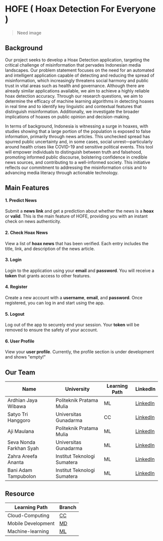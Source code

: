 # HOFE ( Hoax Detection For Everyone )

> Need image

## Background

Our project seeks to develop a Hoax Detection application, targeting the critical challenge of misinformation that pervades Indonesian media landscapes. Our problem statement focuses on the need for an automated and intelligent application capable of detecting and reducing the spread of misinformation, which increasingly threatens social harmony and public trust in vital areas such as health and governance. Although there are already similar applications available, we aim to achieve a highly reliable hoax detection accuracy. Through our research questions, we aim to determine the efficacy of machine learning algorithms in detecting hoaxes in real time and to identify key linguistic and contextual features that distinguish misinformation. Additionally, we investigate the broader implications of hoaxes on public opinion and decision-making.

In terms of background, Indonesia is witnessing a surge in hoaxes, with studies showing that a large portion of the population is exposed to false information, primarily through news articles. This unchecked spread has spurred public uncertainty and, in some cases, social unrest—particularly around health crises like COVID-19 and sensitive political events.
This tool will empower individuals to distinguish between truth and falsehood, promoting informed public discourse, bolstering confidence in credible news sources, and contributing to a well-informed society. This initiative reflects our commitment to addressing the misinformation crisis and to advancing media literacy through actionable technology.

## Main Features

#### 1. **Predict News**
Submit a **news link** and get a prediction about whether the news is a **hoax** or **valid**. This is the main feature of HOFE, providing you with an instant check on news authenticity.

#### 2. **Check Hoax News**
View a list of **hoax news** that has been verified. Each entry includes the title, link, and description of the news article.

#### 3. **Login**
Login to the application using your **email** and **password**. You will receive a **token** that grants access to other features.

#### 4. **Register**
Create a new account with a **username**, **email**, and **password**. Once registered, you can log in and start using the app.

#### 5. **Logout**
Log out of the app to securely end your session. Your **token** will be removed to ensure the safety of your account.

#### 6. **User Profile**
View your **user profile**. Currently, the profile section is under development and shows "empty!"

## Our Team

| Name                               | University                        | Learning Path | LinkedIn                         |
| ---------------------------------- | --------------------------------- | ------------- | -------------------------------- |
| Ardhian Jaya Wibawa                | Politeknik Pratama Mulia          | ML            | [LinkedIn](https://www.linkedin.com/in/ardhian-jaya/)                          |   
| Satyo Tri Hanggoro                 | Universitas Gunadarma             | CC            | [LinkedIn](https://www.linkedin.com/in/satyo-tri-hanggoro-a46a88227/)                    |
| Aji Maulana                        | Politeknik Pratama Mulia          | ML            | [LinkedIn](https://www.linkedin.com/in/aji-maulana-0bb20921b)                    |
| Seva Nonda Farkhan Syah            | Universitas Gunadarma             | ML            | [LinkedIn](https://www.linkedin.com/in/seva-nonda-farkhan-syah-0ab311247/)                    |
| Zahra Areefa Ananta                | Institut Teknologi Sumatera       | ML            | [LinkedIn](https://www.linkedin.com/in/zahra-areefa-ananta-28566124b/)                    |
| Bani Adam Tampubolon               | Institut Teknologi Sumatera       | ML            | [LinkedIn](https://www.linkedin.com/in/baniadamtampubolon)                    |


## Resource
|  Learning Path                | Branch                               |
|------------------------------ |--------|
| Cloud-Computing               | [CC](https://github.com/ajimaulana123/HOFE-hoax-detection-for-everyone/tree/cc) |
| Mobile Development            | [MD](https://github.com/ajimaulana123/HOFE-hoax-detection-for-everyone/tree/md) |
| Machine-learning              | [ML](https://github.com/ajimaulana123/HOFE-hoax-detection-for-everyone/tree/ml) |
